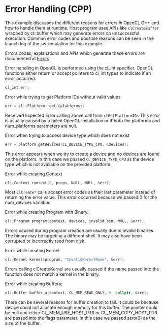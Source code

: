 Error Handling (CPP)
===================
This example discusses the different reasons for errors in OpenCL C++ and how to handle them at runtime. Host program uses APIs like `clCreateBuffer` wrapped by cl::buffer  which may generate errors on unsuccessful execution. Common error codes  and possible reasons can be seen in the launch log of the sw-emulation for this example.

Errors codes, explanations and APIs which generate these errors are documented at
[Errors](https://www.khronos.org/registry/OpenCL/sdk/1.0/docs/man/xhtml/errors.html).

Error handling in OpenCL is performed using the cl_int specifier. OpenCL functions either return or accept pointers to cl_int types to indicate if an error occurred.

```c++
cl_int err;
```

Error while trying to get Platform IDs without valid values
```c++
err = cl::Platform::get(&platforms);
```

Received Expected Error calling above call from `clGetPlatformIDs` This error is usually caused by a failed OpenCL installation or if both the platforms and num_platforms parameters are null. 


Error when trying to access device type which does not exist
```c++
err = platform.getDevices(CL_DEVICE_TYPE_CPU, &devices);
```
This error appears when we try to create a device and no devices are found on the platform. In this case we passed `CL_DEVICE_TYPE_CPU` as the device type which is not available on the provided platform. 

Error while creating Context
```c++
cl::Context context(0, props, NULL, NULL, &err);
```

Most `clCreate*` calls accept error codes as their last parameter instead of returning the error value. This error occurred because we passed 0 for the num_devices variable. 

Error while creating Program with Binary:
```c++
cl::Program program(context, devices, invalid_bin, NULL, &err);
```
Errors caused during program creation are usually due to invalid binaries. The binary may be targeting a different shell. It may also have been corrupted or incorrectly read from disk.

Error while creating Kernel:
```c++
cl::Kernel kernel(program, "InvalidKernelName", &err);
```
Errors calling clCreateKernel are usually caused if the name passed into the function does not match a kernel in the binary.

Error while creating Buffers:
```c++
cl::Buffer buffer_a(context, CL_MEM_READ_ONLY, 0, nullptr, &err);
```
There can be several reasons for buffer creation to fail. It could be because device could not allocate enough memory for this buffer. The pointer could be null and either CL_MEM_USE_HOST_PTR or CL_MEM_COPY_HOST_PTR are passed into the flags parameter. In this case we passed zero(0) as the size of the buffer.
